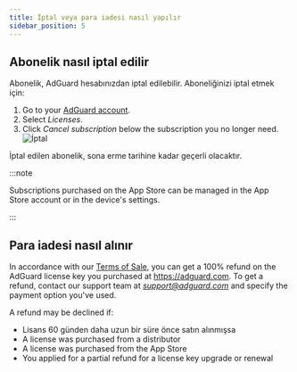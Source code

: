 ```yaml
---
title: İptal veya para iadesi nasıl yapılır
sidebar_position: 5
---
```


## Abonelik nasıl iptal edilir

Abonelik, AdGuard hesabınızdan iptal edilebilir. Aboneliğinizi iptal etmek için:

 1. Go to your [AdGuard account](https://adguardaccount.com/).
 1. Select *Licenses*.
 1. Click *Cancel subscription* below the subscription you no longer need. ![İptal](https://cdn.adtidy.org/content/kb/ad_blocker/general/newaccount-cancel-sub.png)

 İptal edilen abonelik, sona erme tarihine kadar geçerli olacaktır.

:::note

Subscriptions purchased on the App Store can be managed in the App Store account or in the device's settings.

:::

## Para iadesi nasıl alınır

In accordance with our [Terms of Sale](https://adguard.com/terms-of-sale.html), you can get a 100% refund on the AdGuard license key you purchased at https://adguard.com. To get a refund, contact our support team at *support@adguard.com* and specify the payment option you've used.

A refund may be declined if:

- Lisans 60 günden daha uzun bir süre önce satın alınmışsa
- A license was purchased from a distributor
- A license was purchased from the App Store
- You applied for a partial refund for a license key upgrade or renewal
